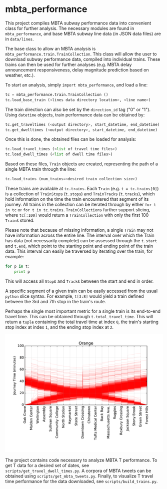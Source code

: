 # mbta_performance

This project compiles MBTA subway performance data into convenient class for
further analysis. The necessary modules are found in `mbta_performance`, and
base MBTA subway line data (in JSON data files) are in `data/lines`.

The base class to allow an MBTA analysis is
`mbta_performance.train.TrainCollection`. This class will allow the user to
download subway performance data, compiled into individual trains. These
trains can then be used for further analyses (e.g. MBTA delay announcement
responsiveness, delay magnitude prediction based on weather, etc.).

To start an analysis, simply `import mbta_performance`, and load a line:
```python
tc = mbta_performance.train.TrainCollection ()
tc.load_base_train (<lines data directory location>, <line name>)
```
The train direction can also be set by the `direction_id` tag ("0" or "1").
Using `datetime` objects, train performance data can be obtained by:
```python
tc.get_traveltimes (<output directory>, start_datetime, end_datetime)
tc.get_dwelltimes (<output directory>, start_datetime, end_datetime)
```

Once this is done, the obtained files can be loaded for analysis:
```python
tc.load_travel_times (<list of travel time files>)
tc.load_dwell_times (<list of dwell time files>)
```
Based on these files, `Train` objects are created, representing the path of a
single MBTA train through the line:
```python
tc.load_trains (num_trains=<desired train collection size>)
```
These trains are available at `tc.trains`. Each `Train` (e.g. `t =
tc.trains[0]`) is a collection of `TrainStop`s (`t.stops`) and `TrainTrack`s
(`t.tracks`), which hold information on the time the train encountered that
segment of its journey. All trains in the collection can be iterated through by
either `for t in tc` or `for t in tc.trains`. `TrainCollection`s further support
slicing, where `tc[:100]` would return a `TrainCollection` with only the first
100 `Train`s stored.

Please note that because of missing information, a single `Train` may not have
information across the entire line. The interval over which the Train has data
(not necessarily complete) can be assessed through the `t.start` and `t.end`,
which point to the starting point and ending point of the train data. This
interval can easily be traversed by iterating over the train, for example:
```python
for p in t:
    print p
```
This will access all `Stop`s and `Track`s between the start and end in order.

A specific segment of a given train can be easily accessed from the usual
`python` slice syntax. For example, `t[3:8]` would yield a train defined between
the 3rd and 7th stop in the train's route.

Perhaps the single most important metric for a single train is its end-to-end
travel time. This can be obtained through `t.total_travel_time`. This will
return a `tuple` containing the total travel time at index `0`, the train's
starting stop index at index `1`, and the ending stop index at `2`.

![image](data/example_plots/Orange_travel_time.png)

The project contains code necessary to analyze MBTA T performance. To get T
data for a desired set of dates, see `scripts/get_travel_dwell_times.py`. A
corpora of MBTA tweets can be obtained using `scripts/get_mbta_tweets.py`.
Finally, to visualize T travel time performance for the data downloaded, see
`scripts/build_trains.py`.

